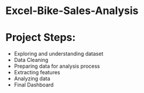 # Excel-Bike-Sales-Analysis
# Project Steps:
- Exploring and understanding dataset
- Data Cleaning
- Preparing data for analysis process
- Extracting features
- Analyzing data
- Final Dashboard 
